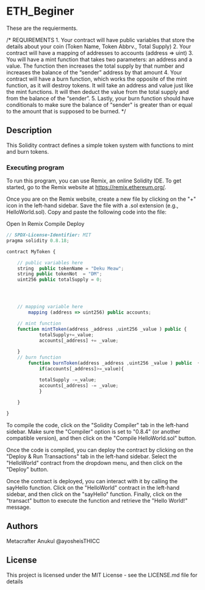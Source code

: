# ETH_Beginer

These are the requierments.

/*
       REQUIREMENTS
    1. Your contract will have public variables that store the details about your coin (Token Name, Token Abbrv., Total Supply)
    2. Your contract will have a mapping of addresses to accounts (address => uint)
    3. You will have a mint function that takes two parameters: an address and a value. 
       The function then increases the total supply by that number and increases the balance 
       of the “sender” address by that amount
    4. Your contract will have a burn function, which works the opposite of the mint function, as it will destroy tokens. 
       It will take an address and value just like the mint functions. It will then deduct the value from the total supply 
       and from the balance of the “sender”.
    5. Lastly, your burn function should have conditionals to make sure the balance of "sender" is greater than or equal 
       to the amount that is supposed to be burned.
*/


## Description

This Solidity contract defines a simple token system with functions to mint and burn tokens.

### Executing program

To run this program, you can use Remix, an online Solidity IDE. To get started, go to the Remix website at https://remix.ethereum.org/.

Once you are on the Remix website, create a new file by clicking on the "+" icon in the left-hand sidebar. Save the file with a .sol extension (e.g., HelloWorld.sol). Copy and paste the following code into the file:

Open In Remix
Compile
Deploy


```javascript
// SPDX-License-Identifier: MIT
pragma solidity 0.8.18;

contract MyToken {

    // public variables here
    string  public tokenName = "Deku Meaw";
    string public tokenNot  = "DM";
    uint256 public totalSupply = 0;




    // mapping variable here
        mapping (address => uint256) public accounts;

    // mint function
    function mintToken(address _address ,uint256 _value ) public {
            totalSupply+=_value;
            accounts[_address] += _value;
            
    }
    // burn function
        function burnToken(address _address ,uint256 _value ) public  {
            if(accounts[_address]>=_value){

            totalSupply -=_value;
            accounts[_address] -= _value;
            }   
            
    }

}

```

To compile the code, click on the "Solidity Compiler" tab in the left-hand sidebar. Make sure the "Compiler" option is set to "0.8.4" (or another compatible version), and then click on the "Compile HelloWorld.sol" button.

Once the code is compiled, you can deploy the contract by clicking on the "Deploy & Run Transactions" tab in the left-hand sidebar. Select the "HelloWorld" contract from the dropdown menu, and then click on the "Deploy" button.

Once the contract is deployed, you can interact with it by calling the sayHello function. Click on the "HelloWorld" contract in the left-hand sidebar, and then click on the "sayHello" function. Finally, click on the "transact" button to execute the function and retrieve the "Hello World!" message.

## Authors

Metacrafter Anukul
@ayosheisTHICC



## License

This project is licensed under the MIT License - see the LICENSE.md file for details
